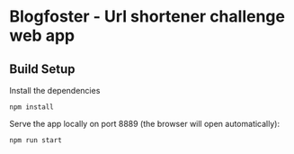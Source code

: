 Blogfoster - Url shortener challenge web app
============================================


## Build Setup

Install the dependencies

    npm install

Serve the app locally on port 8889 (the browser will open automatically):

    npm run start

